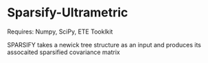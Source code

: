 # Sparsify-Ultrametric

Requires: Numpy, SciPy, ETE Tooklkit

SPARSIFY takes a newick tree structure as an input and produces its assocaited sparsified covariance matrix
